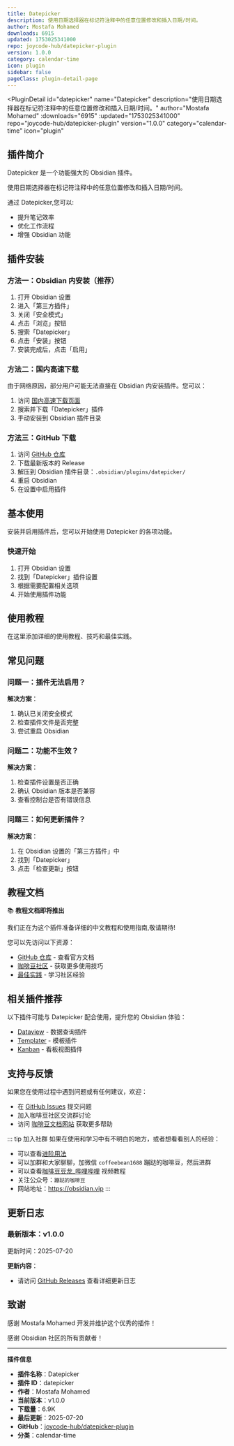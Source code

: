 ```yaml
---
title: Datepicker
description: 使用日期选择器在标记符注释中的任意位置修改和插入日期/时间。
author: Mostafa Mohamed
downloads: 6915
updated: 1753025341000
repo: joycode-hub/datepicker-plugin
version: 1.0.0
category: calendar-time
icon: plugin
sidebar: false
pageClass: plugin-detail-page
---
```


<PluginDetail
  id="datepicker"
  name="Datepicker"
  description="使用日期选择器在标记符注释中的任意位置修改和插入日期/时间。"
  author="Mostafa Mohamed"
  :downloads="6915"
  :updated="1753025341000"
  repo="joycode-hub/datepicker-plugin"
  version="1.0.0"
  category="calendar-time"
  icon="plugin"
>

<!-- AUTO_GENERATED_START -->
## 插件简介

Datepicker 是一个功能强大的 Obsidian 插件。

使用日期选择器在标记符注释中的任意位置修改和插入日期/时间。

通过 Datepicker,您可以:

- 提升笔记效率
- 优化工作流程
- 增强 Obsidian 功能

<!-- AUTO_GENERATED_END -->

<!-- AUTO_GENERATED_START -->
## 插件安装

### 方法一：Obsidian 内安装（推荐）

1. 打开 Obsidian 设置
2. 进入「第三方插件」
3. 关闭「安全模式」
4. 点击「浏览」按钮
5. 搜索「Datepicker」
6. 点击「安装」按钮
7. 安装完成后，点击「启用」

### 方法二：国内高速下载

由于网络原因，部分用户可能无法直接在 Obsidian 内安装插件。您可以：

1. 访问 [国内高速下载页面](/zh/documentation/obsidian-plugins-download.html)
2. 搜索并下载「Datepicker」插件
3. 手动安装到 Obsidian 插件目录

### 方法三：GitHub 下载

1. 访问 [GitHub 仓库](https://github.com/joycode-hub/datepicker-plugin)
2. 下载最新版本的 Release
3. 解压到 Obsidian 插件目录：`.obsidian/plugins/datepicker/`
4. 重启 Obsidian
5. 在设置中启用插件

## 基本使用

安装并启用插件后，您可以开始使用 Datepicker 的各项功能。

### 快速开始

1. 打开 Obsidian 设置
2. 找到「Datepicker」插件设置
3. 根据需要配置相关选项
4. 开始使用插件功能

<!-- AUTO_GENERATED_END -->

<!-- CUSTOM_CONTENT_START:tutorial -->
## 使用教程

在这里添加详细的使用教程、技巧和最佳实践。

<!-- CUSTOM_CONTENT_END:tutorial -->

<!-- SHARED_CONTENT_START -->
## 常见问题

### 问题一：插件无法启用？

**解决方案**：
1. 确认已关闭安全模式
2. 检查插件文件是否完整
3. 尝试重启 Obsidian

### 问题二：功能不生效？

**解决方案**：
1. 检查插件设置是否正确
2. 确认 Obsidian 版本是否兼容
3. 查看控制台是否有错误信息

### 问题三：如何更新插件？

**解决方案**：
1. 在 Obsidian 设置的「第三方插件」中
2. 找到「Datepicker」
3. 点击「检查更新」按钮

## 教程文档

📚 **教程文档即将推出**

我们正在为这个插件准备详细的中文教程和使用指南,敬请期待!

您可以先访问以下资源：
- [GitHub 仓库](https://github.com/joycode-hub/datepicker-plugin) - 查看官方文档
- [咖啡豆社区](/zh/bases/) - 获取更多使用技巧
- [最佳实践](/zh/best-practices/) - 学习社区经验

## 相关插件推荐

以下插件可能与 Datepicker 配合使用，提升您的 Obsidian 体验：

- [Dataview](/zh/plugins/dataview.html) - 数据查询插件
- [Templater](/zh/plugins/templater-obsidian.html) - 模板插件
- [Kanban](/zh/plugins/obsidian-kanban.html) - 看板视图插件

## 支持与反馈

如果您在使用过程中遇到问题或有任何建议，欢迎：

- 在 [GitHub Issues](https://github.com/joycode-hub/datepicker-plugin/issues) 提交问题
- 加入咖啡豆社区交流群讨论
- 访问 [咖啡豆文档网站](https://obsidian.vip) 获取更多帮助

::: tip 加入社群
如果在使用和学习中有不明白的地方，或者想看看别人的经验：
- 可以查看[进阶用法](/zh/advanced)
- 可以加群和大家聊聊，加微信 `coffeebean1688` 蹦跶的咖啡豆，然后进群
- 可以查看[咖啡豆豆龙_哔哩哔哩](https://space.bilibili.com/618777356) 视频教程
- 关注公众号：`蹦跶的咖啡豆`
- 网站地址：https://obsidian.vip
:::
<!-- SHARED_CONTENT_END -->

<!-- AUTO_GENERATED_START -->
## 更新日志

### 最新版本：v1.0.0

更新时间：2025-07-20

**更新内容**：
- 请访问 [GitHub Releases](https://github.com/joycode-hub/datepicker-plugin/releases) 查看详细更新日志

## 致谢

感谢 Mostafa Mohamed 开发并维护这个优秀的插件！

感谢 Obsidian 社区的所有贡献者！

---

**插件信息**
- **插件名称**：Datepicker
- **插件 ID**：datepicker
- **作者**：Mostafa Mohamed
- **当前版本**：v1.0.0
- **下载量**：6.9K
- **最后更新**：2025-07-20
- **GitHub**：[joycode-hub/datepicker-plugin](https://github.com/joycode-hub/datepicker-plugin)
- **分类**：calendar-time
<!-- AUTO_GENERATED_END -->

</PluginDetail>

